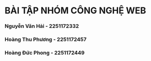 # BÀI TẬP NHÓM CÔNG NGHỆ WEB
### Nguyễn Văn Hải     - 2251172332
### Hoàng Thu Phương   - 2251172457
### Hoàng Đức Phong    - 2251172449
